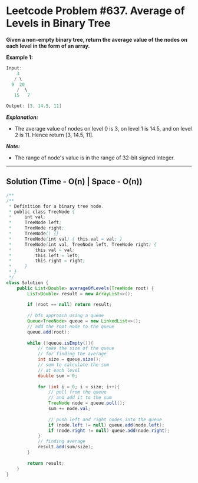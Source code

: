 # Leetcode Problem #637. Average of Levels in Binary Tree

**Given a non-empty binary tree, return the average value of the nodes on each level in the form of an array.**

**Example 1:**

```java
Input:
    3
   / \
  9  20
    /  \
   15   7

Output: [3, 14.5, 11]
```

***Explanation:***

- The average value of nodes on level 0 is 3,  on level 1 is 14.5, and on level 2 is 11. Hence return [3, 14.5, 11].

***Note:***

- The range of node's value is in the range of 32-bit signed integer.

---

## Solution (Time - O(n) | Space - O(n))

```java
/**
/**
 * Definition for a binary tree node.
 * public class TreeNode {
 *     int val;
 *     TreeNode left;
 *     TreeNode right;
 *     TreeNode() {}
 *     TreeNode(int val) { this.val = val; }
 *     TreeNode(int val, TreeNode left, TreeNode right) {
 *         this.val = val;
 *         this.left = left;
 *         this.right = right;
 *     }
 * }
 */
class Solution {
    public List<Double> averageOfLevels(TreeNode root) {
        List<Double> result = new ArrayList<>();
        
        if (root == null) return result;
        
        // bfs approach using a queue
        Queue<TreeNode> queue = new LinkedList<>();
        // add the root node to the queue
        queue.add(root);
        
        while (!queue.isEmpty()){
            // take the size of the queue
            // for finding the average
            int size = queue.size();
            // sum to calculate the sum
            // at each level
            double sum = 0;
            
            for (int i = 0; i < size; i++){
                // poll from the queue
                // and add it to the sum
                TreeNode node = queue.poll();
                sum += node.val;
                
                // push left and right nodes into the queue
                if (node.left != null) queue.add(node.left);
                if (node.right != null) queue.add(node.right);
            }
            // finding average 
            result.add(sum/size);
        }
        
        return result;
    }
}
```
